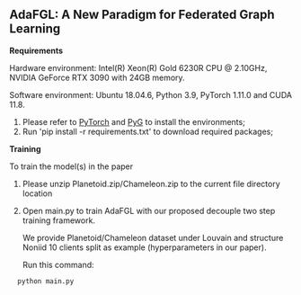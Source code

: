 ## AdaFGL: A New Paradigm for Federated Graph Learning

**Requirements**

Hardware environment: Intel(R) Xeon(R) Gold 6230R CPU @ 2.10GHz, NVIDIA GeForce RTX 3090 with 24GB memory.

Software environment: Ubuntu 18.04.6, Python 3.9, PyTorch 1.11.0 and CUDA 11.8.

1. Please refer to [PyTorch](https://pytorch.org/get-started/locally/) and [PyG](https://pytorch-geometric.readthedocs.io/en/latest/notes/installation.html) to install the environments;
2. Run 'pip install -r requirements.txt' to download required packages;

**Training**

To train the model(s) in the paper

1. Please unzip Planetoid.zip/Chameleon.zip to the current file directory location
2. Open main.py to train AdaFGL with our proposed decouple two step training framework.

    We provide Planetoid/Chameleon dataset under Louvain and structure Noniid 10 clients split as example (hyperparameters in our paper).

    Run this command:

```python
  python main.py
```
